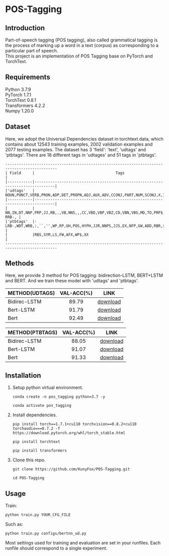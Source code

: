 # POS-Tagging
## Introduction
Part-of-speech tagging (POS tagging), also called grammatical tagging is the process of marking up a word in a text (corpus) as corresponding to a particular part of speech. \
This project is an implementation of POS Tagging base on PyTorch and TorchText.

## Requirements 
Python 3.7.9 \
PyTorch 1.7.1 \
TorchText 0.8.1 \
Transformers 4.2.2 \
Numpy 1.20.0 

## Dataset 
Here, we adopt the Universal Dependencies dataset in torchtext.data, which contains about 12543 training examples, 2002 validation examples and 2077 testing examples. The dataset has 3 'field': 'text', 'udtags' and 'ptbtags'. There are 18 different tags in 'udtages' and 51 tags in 'ptbtags'. 
```
---------------------------------------------------------------------------------------------
| Field     |                                    Tags                                       |
|-----------|-------------------------------------------------------------------------------|
|'udtags'   | NOUN,PUNCT,VERB,PRON,ADP,DET,PROPN,ADJ,AUX,ADV,CCONJ,PART,NUM,SCONJ,X,INTJ,SYM|
|-----------|-------------------------------------------------------------------------------|
|           | NN,IN,DT,NNP,PRP,JJ,RB,.,VB,NNS,,,CC,VBD,VBP,VBZ,CD,VBN,VBG,MD,TO,PRP$,-RRB-, |
|'ptbtags'  |-LRB-,WDT,WRB,:,``,'',WP,RP,UH,POS,HYPH,JJR,NNPS,JJS,EX,NFP,GW,ADD,RBR,$,PDT,  |
|           |RBS,SYM,LS,FW,AFX,WP$,XX                                                       |
---------------------------------------------------------------------------------------------
```

## Methods 
Here, we provide 3 method for POS tagging: bidirection-LSTM, BERT+LSTM and BERT. And we train these model with 'udtags' and 'ptbtags'.

| METHOD(UDTAGS) | VAL-ACC(%) | LINK |
| :----- | :--------: | :--: |
|Bidirec-LSTM | 89.79 | [download](https://drive.google.com/file/d/1Hn9F6AWO3cCJTL4U2p6B_R2JXuiKzBzy/view?usp=sharing) |
|Bert-LSTM | 91.79 | [download](https://drive.google.com/file/d/1rM3rSLeuZho9AWzOoy-MENNBvTuZimZb/view?usp=sharing) |
|Bert | 92.49 | [download](https://drive.google.com/file/d/1zR5VsW_MnmkJ_sUSl7dlTKND-U_qr4b9/view?usp=sharing) |

| METHOD(PTBTAGS) | VAL-ACC(%) | LINK |
| :----- | :--------: | :--: |
|Bidirec-LSTM | 88.05 | [download](https://drive.google.com/file/d/1f8n8kD00bgf2KQS1TVu8zgIYU2sEHTOx/view?usp=sharing) |
|Bert-LSTM | 91.07 | [download](https://drive.google.com/file/d/1pLUmrUYpT1AtyIsg8aG7co2ENC30b6vA/view?usp=sharing) |
|Bert | 91.33 | [download](https://drive.google.com/file/d/11gNwjaEln7lRyhcu6u3Gt1te_wjif2KF/view?usp=sharing) |

## Installation 
1. Setup python virtual environment.
    ```
    conda create -n pos_tagging python=3.7 -y 

    conda activate pos_tagging
    ```
2. Install dependencies.
    ```
    pip install torch==1.7.1+cu110 torchvision==0.8.2+cu110 torchaudio===0.7.2 -f https://download.pytorch.org/whl/torch_stable.html

    pip install torchtext 

    pip install transformers
    ```
3. Clone this repo. 
    ```
    git clone https://github.com/KunyFox/POS-Tagging.git 

    cd POS-Tagging
    ```

## Usage
 Train:
```
python train.py YOUR_CFG_FILE
```
Such as:
```
python train.py configs/bertnn_ud.py
```
Most settings used for training and evaluation are set in your runfiles. Each runfile should correspond to a single experiment.